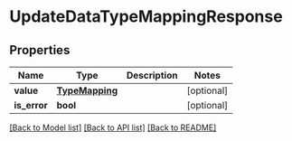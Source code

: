 # UpdateDataTypeMappingResponse

## Properties
Name | Type | Description | Notes
------------ | ------------- | ------------- | -------------
**value** | [**TypeMapping**](TypeMapping.md) |  | [optional] 
**is_error** | **bool** |  | [optional] 

[[Back to Model list]](../README.md#documentation-for-models) [[Back to API list]](../README.md#documentation-for-api-endpoints) [[Back to README]](../README.md)

